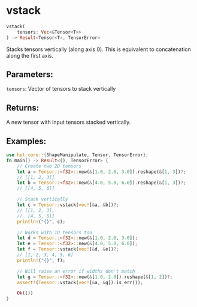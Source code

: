 # vstack
```rust
vstack(
    tensors: Vec<&Tensor<T>>
) -> Result<Tensor<T>, TensorError>
```
Stacks tensors vertically (along axis 0). This is equivalent to concatenation along the first axis.

## Parameters:
`tensors`: Vector of tensors to stack vertically

## Returns:
A new tensor with input tensors stacked vertically.

## Examples:
```rust
use hpt_core::{ShapeManipulate, Tensor, TensorError};
fn main() -> Result<(), TensorError> {
    // Create two 2D tensors
    let a = Tensor::<f32>::new(&[1.0, 2.0, 3.0]).reshape(&[1, 3])?;
    // [[1, 2, 3]]
    let b = Tensor::<f32>::new(&[4.0, 5.0, 6.0]).reshape(&[1, 3])?;
    // [[4, 5, 6]]

    // Stack vertically
    let c = Tensor::vstack(vec![&a, &b])?;
    // [[1, 2, 3],
    //  [4, 5, 6]]
    println!("{}", c);

    // Works with 1D tensors too
    let d = Tensor::<f32>::new(&[1.0, 2.0, 3.0]);
    let e = Tensor::<f32>::new(&[4.0, 5.0, 6.0]);
    let f = Tensor::vstack(vec![&d, &e])?;
    // [1, 2, 3, 4, 5, 6]
    println!("{}", f);

    // Will raise an error if widths don't match
    let g = Tensor::<f32>::new(&[1.0, 2.0]).reshape(&[1, 2])?;
    assert!(Tensor::vstack(vec![&a, &g]).is_err());

    Ok(())
}
```